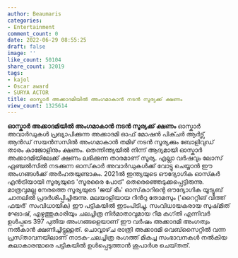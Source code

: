 ```yaml
---
author: Beaumaris
categories:
- Entertainment
comment_count: 0
date: 2022-06-29 08:55:25
draft: false
image: ''
like_count: 50104
share_count: 32019
tags:
- kajol
- Oscar award
- SURYA ACTOR
title: ഓസ്കാർ അക്കാദമിയിൽ അംഗമാകാൻ നടൻ സൂര്യക്ക് ക്ഷണം
view_count: 1325614
---
```


**ഓസ്കാർ അക്കാദമിയിൽ അംഗമാകാൻ നടൻ സൂര്യക്ക് ക്ഷണം** ഓസ്കാർ അവാർഡുകൾ പ്രഖ്യാപിക്കുന്ന അക്കാദമി ഓഫ് മോഷൻ പിക്ചർ ആർട്സ് ആൻഡ് സയൻസസിൽ അംഗമാകാൻ തമിഴ് നടൻ സൂര്യക്കും ബോളിവുഡ് താരം കാജോളിനും ക്ഷണം. തെന്നിന്ത്യയിൽ നിന്ന് ആദ്യമായി ഓസ്കാർ അക്കാദമിയിലേക്ക് ക്ഷണം ലഭിക്കുന്ന താരമാണ് സൂര്യ. എല്ലാ വർഷവും ലോസ് ഏഞ്ചൽസിൽ നടക്കുന്ന ഓസ്‌കാർ അവാർഡുകൾക്ക് വോട്ടു ചെയ്യാൻ ഈ അംഗങ്ങൾക്ക് അർഹതയുണ്ടാകും. 2021ൽ ഇന്ത്യയുടെ ഔദ്യോഗിക ഓസ്‍കർ എൻട്രിയായി സൂര്യയുടെ 'സൂരരൈ പോട്ര്' തെരെഞ്ഞെടുക്കപ്പെട്ടിരുന്നു. മാത്രവുമല്ല നേരത്തെ സൂര്യയുടെ 'ജയ് ഭീം' ഓസ്‌കാറിന്റെ ഔദ്യോഗിക യൂട്യൂബ് ചാനലിൽ പ്രദർശിപ്പിച്ചിരുന്നു. മലയാളിയായ റിന്‍റു തോമസും ('റൈറ്റിങ്‌ വിത്ത്‌ ഫയര്‍' സംവിധായിക) ഈ പട്ടികയില്‍ ഇടംപിടിച്ചു. സംവിധായകരായ സുഷ്‌മിത് ഘോഷ്‌, എഴുത്തുകാരിയും ചലച്ചിത്ര നിര്‍മാതാവുമായ റീമ കഗ്‌തി എന്നിവര്‍ ഉള്‍പ്പടെ 397 പുതിയ അംഗങ്ങളെയാണ് ഈ വര്‍ഷം അക്കാദമി അംഗത്വം നല്‍കാന്‍ ക്ഷണിച്ചിട്ടുള്ളത്‌. ചൊവ്വാഴ്‌ച രാത്രി അക്കാദമി വെബ്‌സൈറ്റില്‍ വന്ന പ്രസ്‌താവനയിലാണ് നാടക-ചലച്ചിത്ര രംഗത്ത് മികച്ച സംഭാവനകള്‍ നല്‍കിയ കലാകാരന്മാരെ പട്ടികയില്‍ ഉള്‍പ്പെടുത്താന്‍ ശുപാര്‍ശ ചെയ്‌തത്.
